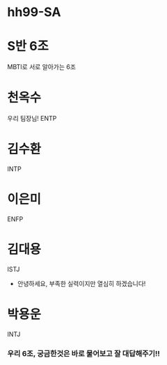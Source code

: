 # hh99-SA

# S반 6조

MBTI로 서로 알아가는 6조
# 천옥수
우리 팀장님! ENTP

# 김수환
INTP

# 이은미
ENFP

# 김대용
ISTJ
- 안녕하세요, 부족한 실력이지만 열심히 하겠습니다!

# 박용운
INTJ

### 우리 6조, 궁금한것은 바로 물어보고 잘 대답해주기!!